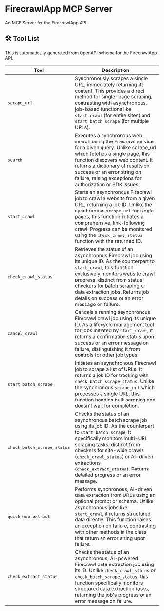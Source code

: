 # FirecrawlApp MCP Server

An MCP Server for the FirecrawlApp API.

## 🛠️ Tool List

This is automatically generated from OpenAPI schema for the FirecrawlApp API.


| Tool | Description |
|------|-------------|
| `scrape_url` | Synchronously scrapes a single URL, immediately returning its content. This provides a direct method for single-page scraping, contrasting with asynchronous, job-based functions like `start_crawl` (for entire sites) and `start_batch_scrape` (for multiple URLs). |
| `search` | Executes a synchronous web search using the Firecrawl service for a given query. Unlike scrape_url which fetches a single page, this function discovers web content. It returns a dictionary of results on success or an error string on failure, raising exceptions for authorization or SDK issues. |
| `start_crawl` | Starts an asynchronous Firecrawl job to crawl a website from a given URL, returning a job ID. Unlike the synchronous `scrape_url` for single pages, this function initiates a comprehensive, link-following crawl. Progress can be monitored using the `check_crawl_status` function with the returned ID. |
| `check_crawl_status` | Retrieves the status of an asynchronous Firecrawl job using its unique ID. As the counterpart to `start_crawl`, this function exclusively monitors website crawl progress, distinct from status checkers for batch scraping or data extraction jobs. Returns job details on success or an error message on failure. |
| `cancel_crawl` | Cancels a running asynchronous Firecrawl crawl job using its unique ID. As a lifecycle management tool for jobs initiated by `start_crawl`, it returns a confirmation status upon success or an error message on failure, distinguishing it from controls for other job types. |
| `start_batch_scrape` | Initiates an asynchronous Firecrawl job to scrape a list of URLs. It returns a job ID for tracking with `check_batch_scrape_status`. Unlike the synchronous `scrape_url` which processes a single URL, this function handles bulk scraping and doesn't wait for completion. |
| `check_batch_scrape_status` | Checks the status of an asynchronous batch scrape job using its job ID. As the counterpart to `start_batch_scrape`, it specifically monitors multi-URL scraping tasks, distinct from checkers for site-wide crawls (`check_crawl_status`) or AI-driven extractions (`check_extract_status`). Returns detailed progress or an error message. |
| `quick_web_extract` | Performs synchronous, AI-driven data extraction from URLs using an optional prompt or schema. Unlike asynchronous jobs like `start_crawl`, it returns structured data directly. This function raises an exception on failure, contrasting with other methods in the class that return an error string upon failure. |
| `check_extract_status` | Checks the status of an asynchronous, AI-powered Firecrawl data extraction job using its ID. Unlike `check_crawl_status` or `check_batch_scrape_status`, this function specifically monitors structured data extraction tasks, returning the job's progress or an error message on failure. |
